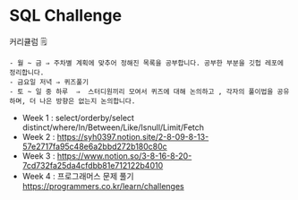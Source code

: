 # SQL Challenge

커리큘럼 🗒
```
- 월 ~ 금 ⇒ 주차별 계획에 맞추어 정해진 목록을 공부합니다. 공부한 부분을 깃헙 레포에 정리합니다.
- 금요일 저녁 ⇒ 퀴즈풀기
- 토 ~ 일 중 하루  ⇒  스터디원끼리 모여서 퀴즈에 대해 논의하고 , 각자의 풀이법을 공유하며, 더 나은 방향은 없는지 논의합니다. 
```
- Week 1 : select/orderby/select distinct/where/In/Between/Like/Isnull/Limit/Fetch
- Week 2 : https://syh0397.notion.site/2-8-09-8-13-57e2717fa95c48e6a2bbd272b180c80c
- Week 3 : https://www.notion.so/3-8-16-8-20-7cd732fa25da4cfdbb81e712122b4010
- Week 4 : 프로그래머스 문제 풀기 https://programmers.co.kr/learn/challenges

